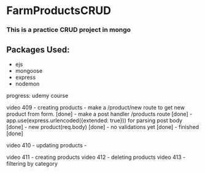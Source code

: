 # FarmProductsCRUD

### This is a practice CRUD project in mongo 
## Packages Used: 
- ejs
- mongoose
- express
- nodemon



progress: udemy course  

video 409 - creating products
    - make a /product/new route to get new product from form.   [done]
    - make a post handler /products route   [done]
    - app.use(express.urlencoded({extended: true})) for parsing post body   [done]
    - new product(req.body)     [done]
    - no validations yet    [done]
    - finished   [done]

video 410 - updating products
    - 

video 411 - creating products
video 412 - deleting products
video 413 - filtering by category